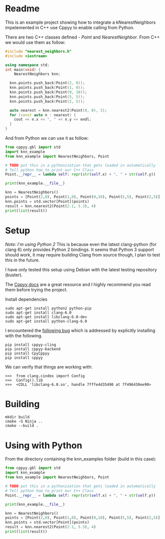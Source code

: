 # Readme
This is an example project showing how to integrate a kNearestNeighbors impelemented in C++ use Cppyy to enable calling from Python.

There are two C++ classes defined - *Point* and *NearestNeighbor*. From C++ we would use them as follow:

```c++
#include "nearest_neighbors.h"
#include <iostream>

using namespace std;
int main(void) {
	NearestNeighbors knn;

  knn.points.push_back(Point(2, 0));
  knn.points.push_back(Point(1, 0));
  knn.points.push_back(Point(0, 10));
  knn.points.push_back(Point(5, 5));
  knn.points.push_back(Point(2, 5));

  auto nearest = knn.nearest2(Point(0, 0), 3);
  for (const auto n : nearest) {
    cout << n.x << ", " << n.y << endl;
  }
}
```

And from Python we can use it as follow:

```python
from cppyy.gbl import std
import knn_example
from knn_example import NearestNeighbors, Point

# TODO put this in a pythonization that gets loaded in automatically
# Tell python how to print our C++ Class
Point.__repr__ = lambda self: repr(str(self.x) + ", " + str(self.y))

print(knn_example.__file__)

knn = NearestNeighbors()
points = [Point(2,0), Point(1,0), Point(0,10), Point(5,5), Point(2,5)]
knn.points = std.vector[Point](points)
result = knn.nearest2(Point(2.1, 5.3), 4)
print(list(result))
```

# Setup

*Note: I'm using Python 2*
This is because even the latest clang-python (for clang 6) only provides Python 2 bindings. It seems that Python 3 support should work, it may require building Clang from source though, I plan to test this in the future.

I have only tested this setup using Debian with the latest testing repository (buster).

The [Cppyy docs](https://cppyy.readthedocs.io/en/latest/installation.html) are a great resource and I highly recommend you read them before trying the project.

Install dependencies
```
sudo apt-get install python2 python-pip
sudo apt-get install clang-6.0
sudo apt-get install libclang-6.0-dev
sudo apt-get install python-clang-6.0
```

I encountered the [following bug](https://bitbucket.org/wlav/cppyy/issues/21/pip-install-fails-on-ubuntu-on-windows) which is addressed by explicitly installing with the following.
```
pip install cppyy-cling
pip install cppyy-backend
pip install CpyCppyy
pip install cppyy
```

We can verify that things are working with:

```
>>>  from clang.cindex import Config
>>>  Config().lib
>>>  <CDLL 'libclang-6.0.so', handle 7fffe4d35490 at 7f496430ee90>
```

# Building

```
mkdir build
cmake -G Ninja ..
cmake --build .
```

# Using with Python

From the directory containing the knn_examples folder (build in this case):

```python
from cppyy.gbl import std
import knn_example
from knn_example import NearestNeighbors, Point

# TODO put this in a pythonization that gets loaded in automatically
# Tell python how to print our C++ Class
Point.__repr__ = lambda self: repr(str(self.x) + ", " + str(self.y))

print(knn_example.__file__)

knn = NearestNeighbors()
points = [Point(2,0), Point(1,0), Point(0,10), Point(5,5), Point(2,5)]
knn.points = std.vector[Point](points)
result = knn.nearest2(Point(2.1, 5.3), 4)
print(list(result))
```